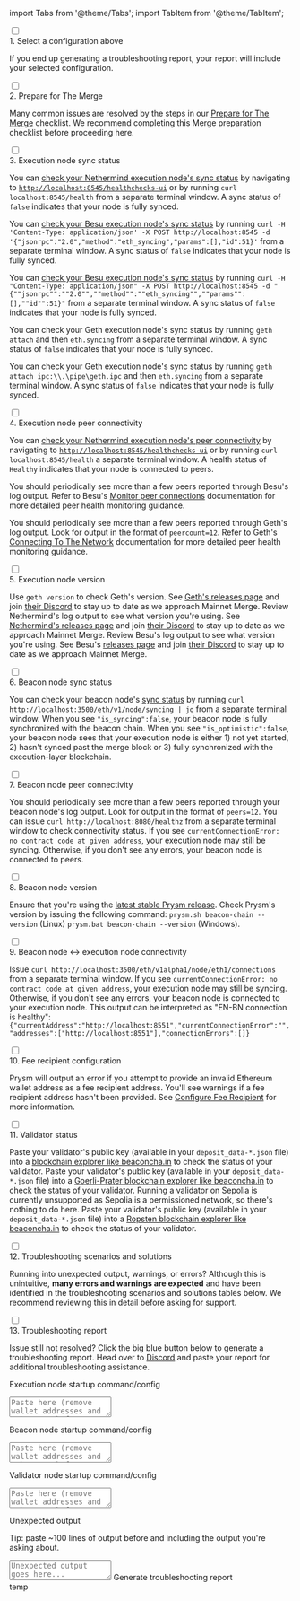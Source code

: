 import Tabs from '@theme/Tabs';
import TabItem from '@theme/TabItem';

<div class='hide-tabs'>
    <div class='checklist'>
        <div class='task'>
            <div class='input-container'><input id="tc-1" type='checkbox'/><span class='done'></span></div>
            <div class='guidance-container'>
                <label for="tc-1">1. Select a configuration above</label>
                <p>If you end up generating a troubleshooting report, your report will include your selected configuration.</p>
            </div>
        </div>
        <div class='task'>
            <div class='input-container'><input id="tc-2" type='checkbox'/><span class='done'></span></div>
            <div class='guidance-container'>
                <label for="tc-2">2. Prepare for The Merge</label>
                <p>Many common issues are resolved by the steps in our <a target="_blank" href='../prepare-for-merge'>Prepare for The Merge</a> checklist. We recommend completing this Merge preparation checklist before proceeding here.</p>
            </div>
        </div>
        <div class='task'>
            <div class='input-container'><input id="st-1" type='checkbox'/><span class='done'></span></div>
            <div class='guidance-container'>
                <label for="st-1">3. Execution node sync status</label>
                <p>
                <Tabs groupId="execution-clients" defaultValue="geth" values={[
                {label: 'Execution client:', value: 'label'},
                {label: 'Nethermind', value: 'nethermind'},
                {label: 'Besu', value: 'besu'},
                {label: 'Geth', value: 'geth'}
                ]}>
                <TabItem value="nethermind">
                    <p>You can <a href='https://docs.nethermind.io/nethermind/ethereum-client/monitoring-node-health'>check your Nethermind execution node's sync status</a> by navigating to <a href='http://localhost:8545/healthchecks-ui'><code>http://localhost:8545/healthchecks-ui</code></a> or by running <code>curl localhost:8545/health</code> from a separate terminal window. A sync status of <code>false</code> indicates that your node is fully synced. </p>
                </TabItem>
                <TabItem value="besu">
                    <Tabs className="tabgroup-with-label" groupId="os" defaultValue="others" values={[
                        {label: 'Operating system:', value: 'label'},
                        {label: 'Linux, MacOS, Arm64', value: 'others'},
                        {label: 'Windows', value: 'win'}
                        ]}>
                        <TabItem className="unclickable-element" value="label"></TabItem>
                        <TabItem value="others"><p>You can <a href='https://besu.hyperledger.org/en/stable/Reference/API-Methods/#eth_syncing'>check your Besu execution node's sync status</a> by running <code>curl -H 'Content-Type: application/json' -X POST http://localhost:8545 -d '&#123;"jsonrpc":"2.0","method":"eth_syncing","params":[],"id":51&#125;'</code> from a separate terminal window. A sync status of <code>false</code> indicates that your node is fully synced.</p></TabItem>
                        <TabItem value="win"><p>You can <a href='https://besu.hyperledger.org/en/stable/Reference/API-Methods/#eth_syncing'>check your Besu execution node's sync status</a> by running <code>curl -H "Content-Type: application/json" -X POST http://localhost:8545 -d "&#123;""jsonrpc"":""2.0"",""method"":""eth_syncing"",""params"":[],""id"":51&#125;"</code> from a separate terminal window. A sync status of <code>false</code> indicates that your node is fully synced.</p></TabItem>
                    </Tabs>
                </TabItem>
                <TabItem value="geth">
                    <Tabs className="tabgroup-with-label" groupId="os" defaultValue="others" values={[
                        {label: 'Operating system:', value: 'label'},
                        {label: 'Linux, MacOS, Arm64', value: 'others'},
                        {label: 'Windows', value: 'win'}
                        ]}>
                        <TabItem className="unclickable-element" value="label"></TabItem>
                        <TabItem value="others"><p>You can check your Geth execution node's sync status by running <code>geth attach</code> and then <code>eth.syncing</code> from a separate terminal window. A sync status of <code>false</code> indicates that your node is fully synced.</p></TabItem>
                        <TabItem value="win"><p>You can check your Geth execution node's sync status by running <code>geth attach ipc:\\.\pipe\geth.ipc</code> and then <code>eth.syncing</code> from a separate terminal window. A sync status of <code>false</code> indicates that your node is fully synced.</p></TabItem>
                    </Tabs>
                </TabItem>
                </Tabs>
                </p>
            </div>
        </div>
        <div class='task'>
            <div class='input-container'><input id="st-2" type='checkbox'/><span class='done'></span></div>
            <div class='guidance-container'>
                <label for="st-2">4. Execution node peer connectivity</label>
                <p>
                <Tabs groupId="execution-clients" defaultValue="geth" values={[
                    {label: 'Execution client:', value: 'label'},
                    {label: 'Nethermind', value: 'nethermind'},
                    {label: 'Besu', value: 'besu'},
                    {label: 'Geth', value: 'geth'}
                    ]}>
                    <TabItem value="nethermind">
                    <p>You can <a href='https://docs.nethermind.io/nethermind/ethereum-client/monitoring-node-health'>check your Nethermind execution node's peer connectivity</a> by navigating to <a href='http://localhost:8545/healthchecks-ui'><code>http://localhost:8545/healthchecks-ui</code></a> or by running <code>curl localhost:8545/health</code> a separate terminal window. A health status of <code>Healthy</code> indicates that your node is connected to peers.</p>
                    </TabItem>
                    <TabItem value="besu">
                    <p>You should periodically see more than a few peers reported through Besu's log output. Refer to Besu's <a href='https://besu.hyperledger.org/en/stable/public-networks/how-to/connect/manage-peers/#monitor-peer-connections'>Monitor peer connections</a> documentation for more detailed peer health monitoring guidance.</p>
                    </TabItem>
                    <TabItem value="geth">
                    <p>You should periodically see more than a few peers reported through Geth's log output. Look for output in the format of <code>peercount=12</code>. Refer to Geth's <a href='https://geth.ethereum.org/docs/interface/peer-to-peer'>Connecting To The Network</a> documentation for more detailed peer health monitoring guidance.</p>
                    </TabItem>
                </Tabs>
                </p>
            </div>
        </div>
            <div class='task'>
            <div class='input-container'><input id="st-3" type='checkbox'/><span class='done'></span></div>
            <div class='guidance-container'>
                <label for="st-3">5. Execution node version</label>
                <p>
                <Tabs className="tabgroup-with-label" groupId="execution-clients" defaultValue="geth" values={[
                    {label: 'Execution client:', value: 'label'},
                    {label: 'Geth', value: 'geth'},
                    {label: 'Nethermind', value: 'nethermind'},
                    {label: 'Besu', value: 'besu'}
                    ]}>
                    <TabItem value="geth">Use <code>geth version</code> to check Geth's version. See <a href='https://github.com/ethereum/go-ethereum/releases'>Geth's releases page</a> and join <a href='https://discord.gg/invite/nthXNEv'>their Discord</a> to stay up to date as we approach Mainnet Merge.</TabItem>
                    <TabItem value="nethermind">Review Nethermind's log output to see what version you're using. See <a href='https://github.com/NethermindEth/nethermind/releases'>Nethermind's releases page</a> and join <a href='https://discord.com/invite/DedCdvDaNm'>their Discord</a> to stay up to date as we approach Mainnet Merge.</TabItem>
                    <TabItem value="besu">Review Besu's log output to see what version you're using. See Besu's <a href='https://github.com/hyperledger/besu/releases'>releases page</a> and join <a href='https://discord.com/invite/hyperledger'>their Discord</a> to stay up to date as we approach Mainnet Merge.</TabItem>
                </Tabs>
                </p>
            </div>
        </div>
        <div class='task'>
            <div class='input-container'><input id="st-4" type='checkbox'/><span class='done'></span></div>
            <div class='guidance-container'>
                <label for="st-4">6. Beacon node sync status</label>
                <p>You can check your beacon node's <a href='https://ethereum.github.io/beacon-APIs/?urls.primaryName=dev#/Node/getSyncingStatus'>sync status</a> by running <code>curl http://localhost:3500/eth/v1/node/syncing | jq</code> from a separate terminal window. When you see <code>"is_syncing":false</code>, your beacon node is fully synchronized with the beacon chain. When you see <code>"is_optimistic":false</code>, your beacon node sees that your execution node is either 1) not yet started, 2) hasn't synced past the merge block or 3) fully synchronized with the execution-layer blockchain.
                </p>
            </div>
        </div>
        <div class='task'>
            <div class='input-container'><input id="st-5" type='checkbox'/><span class='done'></span></div>
            <div class='guidance-container'>
                <label for="st-5">7. Beacon node peer connectivity</label>
                <p>You should periodically see more than a few peers reported through your beacon node's log output. Look for output in the format of <code>peers=12</code>. You can issue <code>curl http://localhost:8080/healthz</code> from a separate terminal window to check connectivity status. If you see <code>currentConnectionError: no contract code at given address</code>, your execution node may still be syncing. Otherwise, if you don't see any errors, your beacon node is connected to peers.</p>
            </div>
        </div>
        <div class='task'>
            <div class='input-container'><input id="st-6" type='checkbox'/><span class='done'></span></div>
            <div class='guidance-container'>
                <label for="st-6">8. Beacon node version</label>
                <p>Ensure that you're using the <a href='https://github.com/prysmaticlabs/prysm/releases'>latest stable Prysm release</a>. Check Prysm's version by issuing the following command: <code>prysm.sh beacon-chain --version</code> (Linux) <code>prysm.bat beacon-chain --version</code> (Windows).</p>
            </div>
        </div>
        <div class='task'>
            <div class='input-container'><input id="st-7" type='checkbox'/><span class='done'></span></div>
            <div class='guidance-container'>
                <label for="st-7">9. Beacon node ↔ execution node connectivity</label>
                <p>Issue <code>curl http://localhost:3500/eth/v1alpha1/node/eth1/connections</code> from a separate terminal window. If you see <code>currentConnectionError: no contract code at given address</code>, your execution node may still be syncing. Otherwise, if you don't see any errors, your beacon node is connected to your execution node. This output can be interpreted as "EN-BN connection is healthy": <code>&#123;"currentAddress":"http://localhost:8551","currentConnectionError":"","addresses":["http://localhost:8551"],"connectionErrors":[]&#125;</code></p>
            </div>
        </div>
        <div class='task'>
            <div class='input-container'><input id="st-8" type='checkbox'/><span class='done'></span></div>
            <div class='guidance-container'>
                <label for="st-8">10. Fee recipient configuration</label>
                <p>Prysm will output an error if you attempt to provide an invalid Ethereum wallet address as a fee recipient address. You'll see warnings if a fee recipient address hasn't been provided. See <a href='../execution-node/fee-recipient'>Configure Fee Recipient</a> for more information.</p>
            </div>
        </div>
        <div class='task'>
            <div class='input-container'><input id="st-9" type='checkbox'/><span class='done'></span></div>
            <div class='guidance-container'>
                <label for="st-9">11. Validator status</label>
                <p>
                <Tabs className="tabgroup-with-label" groupId="network" defaultValue="mainnet" values={[
                        {label: 'Network:', value: 'label'},
                        {label: 'Mainnet', value: 'mainnet'},
                        {label: 'Goerli-Prater', value: 'goerli-prater'},
                        {label: 'Sepolia', value: 'sepolia'},
                        {label: 'Ropsten', value: 'ropsten'}
                    ]}>
                    <TabItem value="mainnet">Paste your validator's public key (available in your <code>deposit_data-*.json</code> file) into a <a href='https://beaconcha.in'>blockchain explorer like beaconcha.in</a> to check the status of your validator.</TabItem>
                    <TabItem value="goerli-prater">Paste your validator's public key (available in your <code>deposit_data-*.json</code> file) into a <a href='https://prater.beaconcha.in/'>Goerli-Prater blockchain explorer like beaconcha.in</a> to check the status of your validator.</TabItem>
                    <TabItem value="sepolia">Running a validator on Sepolia is currently unsupported as Sepolia is a permissioned network, so there's nothing to do here.</TabItem>
                    <TabItem value="ropsten">Paste your validator's public key (available in your <code>deposit_data-*.json</code> file) into a <a href='https://ropsten.beaconcha.in/'>Ropsten blockchain explorer like beaconcha.in</a> to check the status of your validator.</TabItem>
                </Tabs>
                </p>
            </div>
        </div>
        <div class='task'>
            <div class='input-container'><input id="st-10" type='checkbox'/><span class='done'></span></div>
            <div class='guidance-container'>
                <label for="st-10">12. Troubleshooting scenarios and solutions</label>
                <p>Running into unexpected output, warnings, or errors? Although this is unintuitive, <strong>many errors and warnings are expected</strong> and have been identified in the troubleshooting scenarios and solutions tables below. We recommend reviewing this in detail before asking for support.</p>
            </div>
        </div>
        <div class='task'>
            <div class='input-container'><input id="st-11" type='checkbox'/><span class='done'></span></div>
            <div class='guidance-container'>
                <label for="st-11">13. Troubleshooting report</label>
                <p>Issue still not resolved? Click the big blue button below to generate a troubleshooting report. Head over to <a href='https://discord.gg/prysmaticlabs'>Discord</a> and paste your report for additional troubleshooting assistance.</p>
            </div>
        </div>
    </div>
</div>

<div class='troubleshooting-report-area'>
    <p>Execution node startup command/config</p>
    <textarea placeholder='Paste here (remove wallet addresses and other PII before generating report)...'></textarea>
    <p>Beacon node startup command/config</p>
    <textarea placeholder='Paste here (remove wallet addresses and other PII before generating report)...'></textarea>
    <p>Validator node startup command/config</p>
    <textarea placeholder='Paste here (remove wallet addresses and other PII before generating report)...'></textarea>
    <p>Unexpected output</p>
    <p>Tip: paste ~100 lines of output before and including the output you're asking about.</p>
    <textarea placeholder='Unexpected output goes here...'></textarea>
    <a class='generate-report'>Generate troubleshooting report</a>
    <div class='generated-report'>temp</div>
</div>